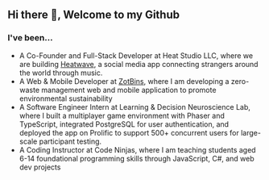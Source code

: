 ## Hi there 👋, Welcome to my Github

### I've been...
- A Co-Founder and Full-Stack Developer at Heat Studio LLC, where we are building [Heatwave](https://heatwaveapp.com/), a social media app connecting strangers around the world through music. 
- A Web & Mobile Developer at [ZotBins](https://zotbins.org/), where I am developing a zero-waste management web and mobile application to promote environmental sustainability
- A Software Engineer Intern at Learning & Decision Neuroscience Lab, where I built a multiplayer game environment with Phaser and TypeScript, integrated PostgreSQL for user authentication, and deployed the app on Prolific to support 500+ concurrent users for large-scale participant testing.
- A Coding Instructor at Code Ninjas, where I am teaching students aged 6-14 foundational programming skills through JavaScript, C#, and web dev projects

